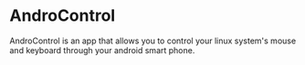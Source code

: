 # AndroControl
AndroControl is an app that allows you to control your linux system's mouse and keyboard through your android smart phone.

